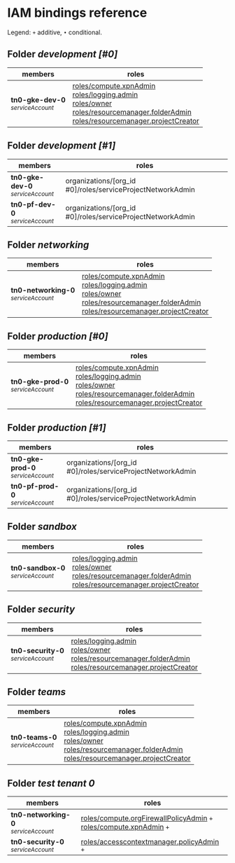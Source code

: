 # IAM bindings reference

Legend: <code>+</code> additive, <code>•</code> conditional.

## Folder <i>development [#0]</i>

| members | roles |
|---|---|
|<b>tn0-gke-dev-0</b><br><small><i>serviceAccount</i></small>|[roles/compute.xpnAdmin](https://cloud.google.com/iam/docs/understanding-roles#compute.xpnAdmin) <br>[roles/logging.admin](https://cloud.google.com/iam/docs/understanding-roles#logging.admin) <br>[roles/owner](https://cloud.google.com/iam/docs/understanding-roles#owner) <br>[roles/resourcemanager.folderAdmin](https://cloud.google.com/iam/docs/understanding-roles#resourcemanager.folderAdmin) <br>[roles/resourcemanager.projectCreator](https://cloud.google.com/iam/docs/understanding-roles#resourcemanager.projectCreator) |

## Folder <i>development [#1]</i>

| members | roles |
|---|---|
|<b>tn0-gke-dev-0</b><br><small><i>serviceAccount</i></small>|organizations/[org_id #0]/roles/serviceProjectNetworkAdmin |
|<b>tn0-pf-dev-0</b><br><small><i>serviceAccount</i></small>|organizations/[org_id #0]/roles/serviceProjectNetworkAdmin |

## Folder <i>networking</i>

| members | roles |
|---|---|
|<b>tn0-networking-0</b><br><small><i>serviceAccount</i></small>|[roles/compute.xpnAdmin](https://cloud.google.com/iam/docs/understanding-roles#compute.xpnAdmin) <br>[roles/logging.admin](https://cloud.google.com/iam/docs/understanding-roles#logging.admin) <br>[roles/owner](https://cloud.google.com/iam/docs/understanding-roles#owner) <br>[roles/resourcemanager.folderAdmin](https://cloud.google.com/iam/docs/understanding-roles#resourcemanager.folderAdmin) <br>[roles/resourcemanager.projectCreator](https://cloud.google.com/iam/docs/understanding-roles#resourcemanager.projectCreator) |

## Folder <i>production [#0]</i>

| members | roles |
|---|---|
|<b>tn0-gke-prod-0</b><br><small><i>serviceAccount</i></small>|[roles/compute.xpnAdmin](https://cloud.google.com/iam/docs/understanding-roles#compute.xpnAdmin) <br>[roles/logging.admin](https://cloud.google.com/iam/docs/understanding-roles#logging.admin) <br>[roles/owner](https://cloud.google.com/iam/docs/understanding-roles#owner) <br>[roles/resourcemanager.folderAdmin](https://cloud.google.com/iam/docs/understanding-roles#resourcemanager.folderAdmin) <br>[roles/resourcemanager.projectCreator](https://cloud.google.com/iam/docs/understanding-roles#resourcemanager.projectCreator) |

## Folder <i>production [#1]</i>

| members | roles |
|---|---|
|<b>tn0-gke-prod-0</b><br><small><i>serviceAccount</i></small>|organizations/[org_id #0]/roles/serviceProjectNetworkAdmin |
|<b>tn0-pf-prod-0</b><br><small><i>serviceAccount</i></small>|organizations/[org_id #0]/roles/serviceProjectNetworkAdmin |

## Folder <i>sandbox</i>

| members | roles |
|---|---|
|<b>tn0-sandbox-0</b><br><small><i>serviceAccount</i></small>|[roles/logging.admin](https://cloud.google.com/iam/docs/understanding-roles#logging.admin) <br>[roles/owner](https://cloud.google.com/iam/docs/understanding-roles#owner) <br>[roles/resourcemanager.folderAdmin](https://cloud.google.com/iam/docs/understanding-roles#resourcemanager.folderAdmin) <br>[roles/resourcemanager.projectCreator](https://cloud.google.com/iam/docs/understanding-roles#resourcemanager.projectCreator) |

## Folder <i>security</i>

| members | roles |
|---|---|
|<b>tn0-security-0</b><br><small><i>serviceAccount</i></small>|[roles/logging.admin](https://cloud.google.com/iam/docs/understanding-roles#logging.admin) <br>[roles/owner](https://cloud.google.com/iam/docs/understanding-roles#owner) <br>[roles/resourcemanager.folderAdmin](https://cloud.google.com/iam/docs/understanding-roles#resourcemanager.folderAdmin) <br>[roles/resourcemanager.projectCreator](https://cloud.google.com/iam/docs/understanding-roles#resourcemanager.projectCreator) |

## Folder <i>teams</i>

| members | roles |
|---|---|
|<b>tn0-teams-0</b><br><small><i>serviceAccount</i></small>|[roles/compute.xpnAdmin](https://cloud.google.com/iam/docs/understanding-roles#compute.xpnAdmin) <br>[roles/logging.admin](https://cloud.google.com/iam/docs/understanding-roles#logging.admin) <br>[roles/owner](https://cloud.google.com/iam/docs/understanding-roles#owner) <br>[roles/resourcemanager.folderAdmin](https://cloud.google.com/iam/docs/understanding-roles#resourcemanager.folderAdmin) <br>[roles/resourcemanager.projectCreator](https://cloud.google.com/iam/docs/understanding-roles#resourcemanager.projectCreator) |

## Folder <i>test tenant 0</i>

| members | roles |
|---|---|
|<b>tn0-networking-0</b><br><small><i>serviceAccount</i></small>|[roles/compute.orgFirewallPolicyAdmin](https://cloud.google.com/iam/docs/understanding-roles#compute.orgFirewallPolicyAdmin) <code>+</code><br>[roles/compute.xpnAdmin](https://cloud.google.com/iam/docs/understanding-roles#compute.xpnAdmin) <code>+</code>|
|<b>tn0-security-0</b><br><small><i>serviceAccount</i></small>|[roles/accesscontextmanager.policyAdmin](https://cloud.google.com/iam/docs/understanding-roles#accesscontextmanager.policyAdmin) <code>+</code>|
